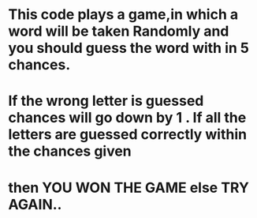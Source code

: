 #   This code plays a game,in which a word will be taken Randomly and you should guess the word with in 5 chances.<br>
#  If the wrong letter is guessed chances will go down by 1 . If all the letters are guessed  correctly within the chances given <br>
#  then YOU WON THE GAME else TRY AGAIN..